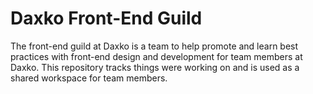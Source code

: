 # Daxko Front-End Guild

The front-end guild at Daxko is a team to help promote and learn best practices with front-end design and development for team members at Daxko. This repository tracks things were working on and is used as a shared workspace for team members.